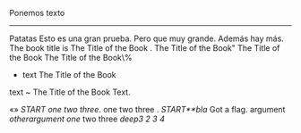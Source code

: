 Ponemos texto

----------------------------------------

Patatas Esto es una gran prueba. Pero que muy grande.
Además hay más. The book title is The Title of the Book
. The Title of the Book" The Title of the Book The Title
of the Book\\%

- text The Title of the Book

<!-- -->

text
  ~ The Title of the Book Text.

«» *START one two three*. one two three . *START**bla*
Got a flag. argument *otherargument* *one* two three
*deep3* *2* *3* *4*

